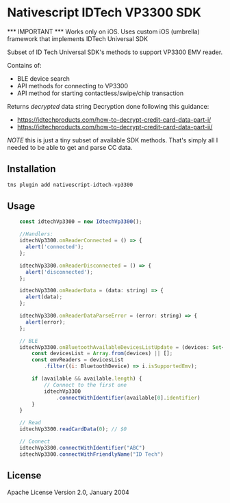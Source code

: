 # Nativescript IDTech VP3300 SDK

*** IMPORTANT ***
Works only on iOS. Uses custom iOS (umbrella) framework that implements
IDTech Universal SDK

Subset of ID Tech Universal SDK's methods to support VP3300 EMV reader.

Contains of:
 - BLE device search
 - API methods for connecting to VP3300
 - API method for starting contactless/swipe/chip transaction

Returns *decrypted* data string
Decryption done following this guidance:

* https://idtechproducts.com/how-to-decrypt-credit-card-data-part-i/
* https://idtechproducts.com/how-to-decrypt-credit-card-data-part-ii/


*NOTE* this is just a tiny subset of available SDK methods.
That's simply all I needed to be able to get and parse CC data.

## Installation

```javascript
tns plugin add nativescript-idtech-vp3300
```

## Usage

```javascript
    const idtechVp3300 = new IdtechVp3300();

    //Handlers:
    idtechVp3300.onReaderConnected = () => {
      alert('connected');
    };

    idtechVp3300.onReaderDisconnected = () => {
      alert('disconnected');
    };

    idtechVp3300.onReaderData = (data: string) => {
      alert(data);
    };

    idtechVp3300.onReaderDataParseError = (error: string) => {
      alert(error);
    };

    // BLE
    idtechVp3300.onBluetoothAvailableDevicesListUpdate = (devices: Set<BluetoothDevice>) => {
        const devicesList = Array.from(devices) || [];
        const emvReaders = devicesList
            .filter((i: BluetoothDevice) => i.isSupportedEmv);

        if (available && available.length) {
            // Connect to the first one
            idtechVp3300
                .connectWithIdentifier(available[0].identifier)
        }
    }

    // Read
    idtechVp3300.readCardData(0); // $0

    // Connect
    idtechVp3300.connectWithIdentifier("ABC")
    idtechVp3300.connectWithFriendlyName("ID Tech")
```

## License

Apache License Version 2.0, January 2004
